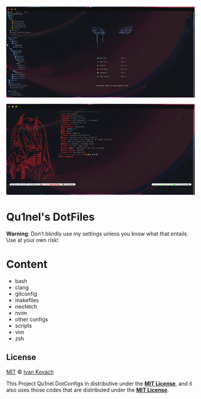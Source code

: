 ![neovim-preview](.github/assets/preview-neovim.png)

![terminal-preview](.github/assets/preview-terminal-welcome-screen.png)

# Qu1nel's DotFiles

**Warning**: Don’t blindly use my settings unless you know what that entails. Use at your own risk!

# Content

- bash
- clang
- gitconfig
- makefiles
- neofetch
- nvim
- other configs
- scripts
- vim
- zsh

## License

[MIT](./LICENSE) © [Ivan Kovach](https://github.com/Qu1nel/)

This Project Qu1nel.DotConfigs in distributive under the **[MIT License](./LICENSE)**, and it also uses those codes that are distributed under the **[MIT License](./LICENSE)**.
